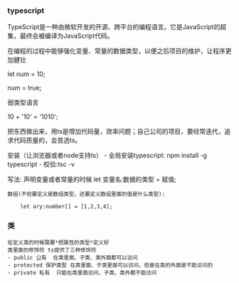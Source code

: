 ### typescript

TypeScript是一种由微软开发的开源、跨平台的编程语言。它是JavaScript的超集，最终会被编译为JavaScript代码。

在编程的过程中能够强化变量、常量的数据类型，以便之后项目的维护，让程序更加健壮

let num = 10;

num = true;

弱类型语言

10 + '10' = '1010';


把东西做出来，用ts是增加代码量，效率问题；自己公司的项目，要经常迭代，追求代码质量的，会首选ts。

安装（让浏览器或者node支持ts）
    - 全局安装typescript: npm install -g typescript
    - 校验:tsc -v

写法:
    声明变量或者常量的时候 let 变量名:数据的类型 = 赋值;


    数组(不但要定义是数组类型，还要定义数组里面的值是什么类型):

        let ary:number[] = [1,2,3,4];
        


### 类

    在定义类的时候需要*把属性的类型*定义好
    类里面的修饰符 ts提供了三种修饰符
    - public 公有  在类里面、子类、类外面都可以访问
    - protected 保护类型 在类里面、子类里面可以访问，但是在类的外面是不能访问的
    - private 私有  只能在类里面访问，子类、类外都不能访问
